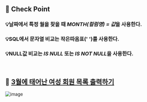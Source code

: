 ## 🔎 Check Point
### 💡날짜에서 특정 월을 찾을 때 *MONTH(컬럼명) = 값*을 사용한다.
### 💡SQL에서 문자열 비교는 작은따옴표(' ')를 사용한다. 
### 💡NULL값 비교는 *IS NULL* 또는 *IS NOT NULL*을 사용한다. 

<br>

## 🔎 [3월에 태어난 여성 회원 목록 출력하기](https://school.programmers.co.kr/learn/courses/30/lessons/131120)
![image](https://github.com/user-attachments/assets/0b8b6db2-d062-43f1-8111-d48661d1b38b)
